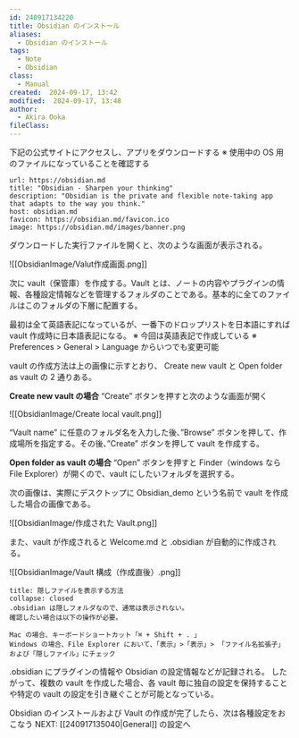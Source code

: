 ```yaml
---
id: 240917134220
title: Obsidian のインストール
aliases:
  - Obsidian のインストール
tags:
  - Note
  - Obsidian
class:
  - Manual
created:  2024-09-17, 13:42
modified:  2024-09-17, 13:48
author:
  - Akira Ooka
fileClass:
---
```


下記の公式サイトにアクセスし、アプリをダウンロードする
※ 使用中の OS 用のファイルになっていることを確認する

```cardlink
url: https://obsidian.md
title: "Obsidian - Sharpen your thinking"
description: "Obsidian is the private and flexible note‑taking app that adapts to the way you think."
host: obsidian.md
favicon: https://obsidian.md/favicon.ico
image: https://obsidian.md/images/banner.png
```

ダウンロードした実行ファイルを開くと、次のような画面が表示される。

![[ObsidianImage/Valut作成画面.png]]

次に vault（保管庫）を作成する。Vault とは、ノートの内容やプラグインの情報、各種設定情報などを管理するフォルダのことである。基本的に全てのファイルはこのフォルダの下層に配置する。

最初は全て英語表記になっているが、一番下のドロップリストを日本語にすれば vault 作成時に日本語表記になる。
※ 今回は英語表記で作成している
※ Preferences > General > Language からいつでも変更可能

vault の作成方法は上の画像に示すとおり、 Create new vault と Open folder as vault の 2 通りある。

**Create new vault の場合**
“Create” ボタンを押すと次のような画面が開く

![[ObsidianImage/Create local vault.png]]

“Vault name” に任意のフォルダ名を入力した後、”Browse” ボタンを押して、作成場所を指定する。その後、”Create” ボタンを押して vault を作成する。

**Open folder as vault の場合**
“Open” ボタンを押すと Finder（windows なら File Explorer）が開くので、vault にしたいフォルダを選択する。

次の画像は、実際にデスクトップに Obsidian_demo という名前で vault を作成した場合の画像である。

![[ObsidianImage/作成された Vault.png]]

また、vault が作成されると Welcome.md と .obsidian が自動的に作成される。

![[ObsidianImage/Vault 構成（作成直後）.png]]

```ad-hint
title: 隠しファイルを表示する方法
collapse: closed
.obsidian は隠しフォルダなので、通常は表示されない。
確認したい場合は以下の操作が必要。

Mac の場合、キーボードショートカット「⌘ + Shift + . 」
Windows の場合、File Explorer において、「表示」>「表示」> 「ファイル名拡張子」および「隠しファイル」にチェック 
```

.obsidian にプラグインの情報や Obsidian の設定情報などが記録される。
したがって、複数の vault を作成した場合、各 vault 毎に独自の設定を保持することや特定の vault の設定を引き継ぐことが可能となっている。

Obsidian のインストールおよび Vault の作成が完了したら、次は各種設定をおこなう
NEXT: [[240917135040|General]] の設定へ
